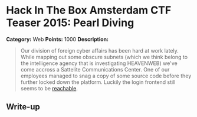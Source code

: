 # Hack In The Box Amsterdam CTF Teaser 2015: Pearl Diving

**Category:** Web
**Points:** 1000
**Description:** 

>Our division of foreign cyber affairs has been hard at work lately. While mapping out some obscure subnets (which we think belong to the intelligence agency that is investigating HEAVENWEB) we've come accross a Sattelite Communications Center. One of our employees managed to snag a copy of some source code before they further locked down the platform. Luckily the login frontend still seems to be [reachable](http://satcom.info/).

## Write-up
